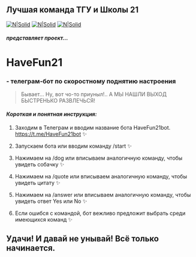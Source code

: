 ## Лучшая команда ТГУ и Школы 21

[![N|Solid](https://downloader.disk.yandex.ru/preview/0481a31f2feba97c980f42ce34c9f60d8725eb091c09119f3b868c9219ea522d/646be7ec/DZ-GNlzWIM0UDl8H716eewXeSIwJr1Dd8z9ZxbJHBMwXMznOjcpEbwe7ZzC6X61ysDyBomkWTOyjekUESpBXSA%3D%3D?uid=0&filename=gulnaz.JPG&disposition=inline&hash=&limit=0&content_type=image%2Fjpeg&owner_uid=0&tknv=v2&size=1920x937)](https://github.com/rectorkipa/TGU-School21.git)
[![N|Solid](https://downloader.disk.yandex.ru/preview/ade37dadad390fa26fcf8d8c463e599703dfcfa47ededf20293787ea86c17260/646be817/DZ-GNlzWIM0UDl8H716eewXeSIwJr1Dd8z9ZxbJHBMyVi7XY8oJ02DHIZzn-6lZZqq0aPDu8DCD_S0-YvzpDTw%3D%3D?uid=0&filename=marina.JPG&disposition=inline&hash=&limit=0&content_type=image%2Fjpeg&owner_uid=0&tknv=v2&size=1920x937)](https://github.com/rectorkipa/TGU-School21.git)
[![N|Solid](https://downloader.disk.yandex.ru/preview/58672410089070bf6f4419f2370ed5defcb7c541c8e1d7b6cfb67acf1e90900c/646be843/yOnWy4spuo9ot2wdEeg55AXeSIwJr1Dd8z9ZxbJHBMwrTfaYZ_AbXZOJmZ5IzNn-qigCpWjj7nu6l8X0gbNjJA%3D%3D?uid=0&filename=nikolay.JPG&disposition=inline&hash=&limit=0&content_type=image%2Fjpeg&owner_uid=0&tknv=v2&size=1920x937)](https://github.com/rectorkipa/TGU-School21.git)
##### _представляет проект..._

# **HaveFun21**
### - телеграм-бот по скоростному поднятию настроения

> Бывает... Ну, вот чо-то приуныл!.. А МЫ НАШЛИ ВЫХОД БЫСТРЕНЬКО РАЗВЛЕЧЬСЯ!  

#### _Короткая и понятная инструкция:_

1. Заходим в Телеграм и вводим название бота HaveFun21bot. 
https://t.me/HaveFun21bot ✨

2. Запускаем бота или вводим команду /start ✨

3. Нажимаем на /dog или вписываем аналогичную команду, чтобы увидеть собачку ✨

4. Нажимаем на /quote или вписываем аналогичную команду, чтобы увидеть цитату ✨

5. Нажимаем на /answer или вписываем аналогичную команду, чтобы увидеть ответ Yes или No ✨

6. Если ошибся с командой, бот вежливо предложит выбрать среди имеющихся команд ✨

## Удачи! И давай не унывай! Всё только начинается. 
